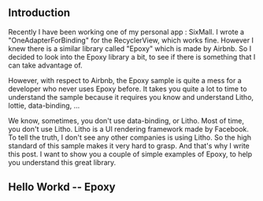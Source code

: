 ## Introduction
Recently I have been working one of my personal app : SixMall. I wrote a "OneAdapterForBinding" for the RecyclerView, which works fine. However I knew there is a similar library called "Epoxy" which is made by Airbnb. So I decided to look into the Epoxy library a bit, to see if there is something that I can take advantage of.

However, with respect to Airbnb, the Epoxy sample is quite a mess for a developer who never uses Epoxy before. It takes you quite a lot to time to understand the sample because it requires you know and understand Litho, lottie, data-binding, ... 

We know, sometimes, you don't use data-binding, or Litho. Most of time, you don't use Litho. Litho is a UI rendering framework made by Facebook. To tell the truth, I don't see any other companies is using Litho. So the high standard of this sample makes it very hard to grasp. And that's why I write this post. I want to show you a couple of simple examples of Epoxy, to help you understand this great library.

## Hello Workd -- Epoxy




